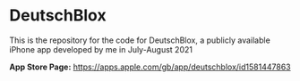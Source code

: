 # DeutschBlox

This is the repository for the code for DeutschBlox, a publicly available iPhone app developed by me in July-August 2021

**App Store Page:** https://apps.apple.com/gb/app/deutschblox/id1581447863

